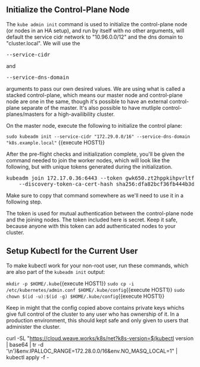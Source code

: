 ## Initialize the Control-Plane Node
The `kube admin init` command is used to initialize the control-plane node (or nodes in an HA setup), and run by itself with no other arguments, will default the service cidr network to "10.96.0.0/12" and the dns domain to "cluster.local".  We will use the <pre>--service-cidr</pre> and <pre>--service-dns-domain</pre> arguments to pass our own desired values.  We are using what is called a stacked control-plane, which means our master node and control-plane node are one in the same, though it's possible to have an external control-plane separate of the master.  It's also possible to have mutliple control-planes/masters for a high-availibility cluster.

On the master node, execute the following to initialize the control plane:

`sudo kubeadm init --service-cidr "172.29.0.0/16" --service-dns-domain "k8s.example.local"` {{execute HOST1}}

After the pre-flight checks and initialization complete, you'll be given the command needed to join the worker nodes, which will look like the following, but with unique tokens generated during the initialization.

<pre>kubeadm join 172.17.0.36:6443 --token gwk650.zt2hppkihpvrltf5 \
    --discovery-token-ca-cert-hash sha256:dfa82bcf36fb444b3d65fe526528afa7010a2b3de6a40bbe400eb9a4e316944a</pre>

Make sure to copy that command somewhere as we'll need to use it in a following step.

The token is used for mutual authentication between the control-plane node and the joining nodes. The token included here is secret. Keep it safe, because anyone with this token can add authenticated nodes to your cluster.

## Setup Kubectl for the Current User
To make kubectl work for your non-root user, run these commands, which are also part of the `kubeadm init` output:

`mkdir -p $HOME/.kube`{{execute HOST1}}
`sudo cp -i /etc/kubernetes/admin.conf $HOME/.kube/config`{{execute HOST1}}
`sudo chown $(id -u):$(id -g) $HOME/.kube/config`{{execute HOST1}}

Keep in might that the config copied above contains private keys whichs give full control of the cluster to any user who has ownership of it.  In a production environment, this should kept safe and only given to users that administer the cluster.



curl -SL "https://cloud.weave.works/k8s/net?k8s-version=$(kubectl version | base64 | tr -d '\n')&env.IPALLOC_RANGE=172.28.0.0/16&env.NO_MASQ_LOCAL=1" | kubectl apply -f -